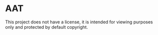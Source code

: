 # AAT

This project does not have a license, it is intended for viewing purposes only and protected by default copyright.
